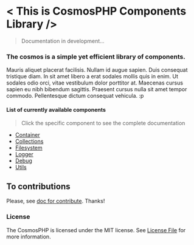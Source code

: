 # < This is CosmosPHP Components Library />

> Documentation in development...

### The cosmos is a simple yet efficient library of components.

Mauris aliquet placerat facilisis. Nullam id augue sapien. Duis consequat tristique diam. In sit amet libero a erat sodales mollis quis in enim. Ut sodales odio orci, vitae vestibulum dolor porttitor at. Maecenas cursus sapien eu nibh bibendum sagittis. Praesent cursus nulla sit amet tempor commodo. Pellentesque dictum consequat vehicula. :p

#### List of currently available components
> Click the specific component to see the complete documentation

- [Container]() 
- [Collections]()
- [Filesystem]()
- [Logger]()
- [Debug]()
- [Utils]()


## To contributions

Please, see [doc for contribute](https://github.com/lleocastro/cosmosphp/blob/master/CONTRIBUTE.md). Thanks!

### License

The CosmosPHP is licensed under the MIT license. See [License File](https://github.com/lleocastro/cosmosphp/blob/master/License) for more information.
